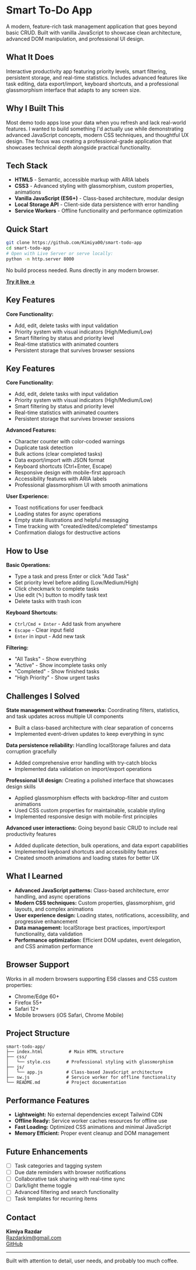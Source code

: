 # Smart To-Do App

A modern, feature-rich task management application that goes beyond basic CRUD. Built with vanilla JavaScript to showcase clean architecture, advanced DOM manipulation, and professional UI design.

## What It Does

Interactive productivity app featuring priority levels, smart filtering, persistent storage, and real-time statistics. Includes advanced features like task editing, data export/import, keyboard shortcuts, and a professional glassmorphism interface that adapts to any screen size.

## Why I Built This

Most demo todo apps lose your data when you refresh and lack real-world features. I wanted to build something I'd actually use while demonstrating advanced JavaScript concepts, modern CSS techniques, and thoughtful UX design. The focus was creating a professional-grade application that showcases technical depth alongside practical functionality.

## Tech Stack

- **HTML5** - Semantic, accessible markup with ARIA labels
- **CSS3** - Advanced styling with glassmorphism, custom properties, animations
- **Vanilla JavaScript (ES6+)** - Class-based architecture, modular design
- **Local Storage API** - Client-side data persistence with error handling
- **Service Workers** - Offline functionality and performance optimization

## Quick Start

```bash
git clone https://github.com/Kimiya00/smart-todo-app
cd smart-todo-app
# Open with Live Server or serve locally:
python -m http.server 8000
```

No build process needed. Runs directly in any modern browser.

**[Try it live →](https://kimiya00.github.io/smart-todo-app)**

## Key Features

**Core Functionality:**
- Add, edit, delete tasks with input validation
- Priority system with visual indicators (High/Medium/Low)
- Smart filtering by status and priority level
- Real-time statistics with animated counters
- Persistent storage that survives browser sessions

## Key Features

**Core Functionality:**
- Add, edit, delete tasks with input validation
- Priority system with visual indicators (High/Medium/Low)
- Smart filtering by status and priority level
- Real-time statistics with animated counters
- Persistent storage that survives browser sessions

**Advanced Features:**
- Character counter with color-coded warnings
- Duplicate task detection
- Bulk actions (clear completed tasks)
- Data export/import with JSON format
- Keyboard shortcuts (Ctrl+Enter, Escape)
- Responsive design with mobile-first approach
- Accessibility features with ARIA labels
- Professional glassmorphism UI with smooth animations

**User Experience:**
- Toast notifications for user feedback
- Loading states for async operations
- Empty state illustrations and helpful messaging
- Time tracking with "created/edited/completed" timestamps
- Confirmation dialogs for destructive actions

## How to Use

**Basic Operations:**
- Type a task and press Enter or click "Add Task"
- Set priority level before adding (Low/Medium/High)
- Click checkmark to complete tasks
- Use edit (✎) button to modify task text
- Delete tasks with trash icon

**Keyboard Shortcuts:**
- `Ctrl/Cmd + Enter` - Add task from anywhere
- `Escape` - Clear input field
- `Enter` in input - Add new task

**Filtering:**
- "All Tasks" - Show everything
- "Active" - Show incomplete tasks only
- "Completed" - Show finished tasks
- "High Priority" - Show urgent tasks

## Challenges I Solved

**State management without frameworks:** Coordinating filters, statistics, and task updates across multiple UI components
- Built a class-based architecture with clear separation of concerns
- Implemented event-driven updates to keep everything in sync

**Data persistence reliability:** Handling localStorage failures and data corruption gracefully
- Added comprehensive error handling with try-catch blocks
- Implemented data validation on import/export operations

**Professional UI design:** Creating a polished interface that showcases design skills
- Applied glassmorphism effects with backdrop-filter and custom animations
- Used CSS custom properties for maintainable, scalable styling
- Implemented responsive design with mobile-first principles

**Advanced user interactions:** Going beyond basic CRUD to include real productivity features
- Added duplicate detection, bulk operations, and data export capabilities
- Implemented keyboard shortcuts and accessibility features
- Created smooth animations and loading states for better UX

## What I Learned

- **Advanced JavaScript patterns:** Class-based architecture, error handling, and async operations
- **Modern CSS techniques:** Custom properties, glassmorphism, grid layouts, and complex animations  
- **User experience design:** Loading states, notifications, accessibility, and progressive enhancement
- **Data management:** localStorage best practices, import/export functionality, data validation
- **Performance optimization:** Efficient DOM updates, event delegation, and CSS animation performance

## Browser Support

Works in all modern browsers supporting ES6 classes and CSS custom properties:
- Chrome/Edge 60+
- Firefox 55+
- Safari 12+
- Mobile browsers (iOS Safari, Chrome Mobile)

## Project Structure

```
smart-todo-app/
├── index.html          # Main HTML structure
├── css/
│   └── style.css      # Professional styling with glassmorphism
├── js/
│   └── app.js         # Class-based JavaScript architecture
├── sw.js              # Service worker for offline functionality
└── README.md          # Project documentation
```

## Performance Features

- **Lightweight:** No external dependencies except Tailwind CDN
- **Offline Ready:** Service worker caches resources for offline use
- **Fast Loading:** Optimized CSS animations and minimal JavaScript
- **Memory Efficient:** Proper event cleanup and DOM management

## Future Enhancements

- [ ] Task categories and tagging system
- [ ] Due date reminders with browser notifications
- [ ] Collaborative task sharing with real-time sync
- [ ] Dark/light theme toggle
- [ ] Advanced filtering and search functionality
- [ ] Task templates for recurring items

## Contact

**Kimiya Razdar**  
Razdarkim@gmail.com  
[GitHub](https://github.com/Kimiya00)  

---

Built with attention to detail, user needs, and probably too much coffee.